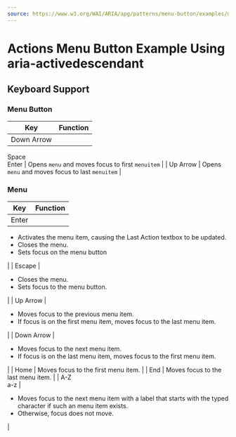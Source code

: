 ```yaml
---
source: https://www.w3.org/WAI/ARIA/apg/patterns/menu-button/examples/menu-button-actions-active-descendant/
---
```

Actions Menu Button Example Using aria-activedescendant
=======================================================

Keyboard Support
----------------

### Menu Button

| Key | Function |
| --- | --- |
| Down Arrow  
Space  
Enter | Opens `menu` and moves focus to first `menuitem` |
| Up Arrow | Opens `menu` and moves focus to last `menuitem` |

### Menu

| Key | Function |
| --- | --- |
| Enter | 
*   Activates the menu item, causing the Last Action textbox to be updated.
*   Closes the menu.
*   Sets focus on the menu button

 |
| Escape | 

*   Closes the menu.
*   Sets focus to the menu button.

 |
| Up Arrow | 

*   Moves focus to the previous menu item.
*   If focus is on the first menu item, moves focus to the last menu item.

 |
| Down Arrow | 

*   Moves focus to the next menu item.
*   If focus is on the last menu item, moves focus to the first menu item.

 |
| Home | Moves focus to the first menu item. |
| End | Moves focus to the last menu item. |
| A-Z  
a-z | 

*   Moves focus to the next menu item with a label that starts with the typed character if such an menu item exists.
*   Otherwise, focus does not move.

 |
